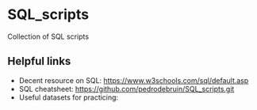# SQL_scripts
Collection of SQL scripts

## Helpful links
* Decent resource on SQL: https://www.w3schools.com/sql/default.asp
* SQL cheatsheet: https://github.com/pedrodebruin/SQL_scripts.git
* Useful datasets for practicing: 
